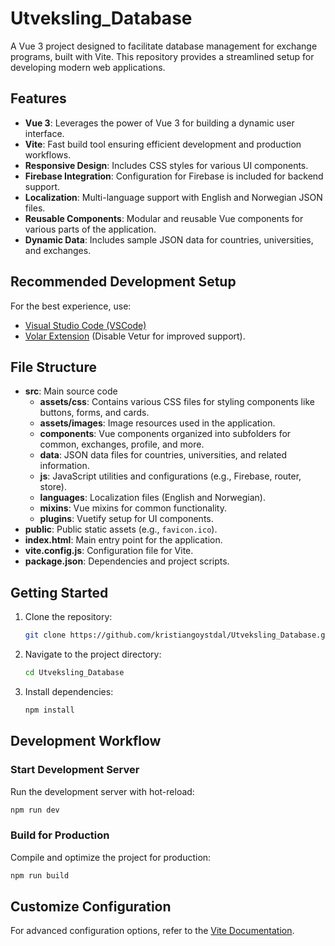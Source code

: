 # Utveksling_Database

A Vue 3 project designed to facilitate database management for exchange programs, built with Vite. This repository provides a streamlined setup for developing modern web applications.

## Features

- **Vue 3**: Leverages the power of Vue 3 for building a dynamic user interface.
- **Vite**: Fast build tool ensuring efficient development and production workflows.
- **Responsive Design**: Includes CSS styles for various UI components.
- **Firebase Integration**: Configuration for Firebase is included for backend support.
- **Localization**: Multi-language support with English and Norwegian JSON files.
- **Reusable Components**: Modular and reusable Vue components for various parts of the application.
- **Dynamic Data**: Includes sample JSON data for countries, universities, and exchanges.

## Recommended Development Setup

For the best experience, use:

- [Visual Studio Code (VSCode)](https://code.visualstudio.com/)
- [Volar Extension](https://marketplace.visualstudio.com/items?itemName=Vue.volar) (Disable Vetur for improved support).

## File Structure

- **src**: Main source code
  - **assets/css**: Contains various CSS files for styling components like buttons, forms, and cards.
  - **assets/images**: Image resources used in the application.
  - **components**: Vue components organized into subfolders for common, exchanges, profile, and more.
  - **data**: JSON data files for countries, universities, and related information.
  - **js**: JavaScript utilities and configurations (e.g., Firebase, router, store).
  - **languages**: Localization files (English and Norwegian).
  - **mixins**: Vue mixins for common functionality.
  - **plugins**: Vuetify setup for UI components.
- **public**: Public static assets (e.g., `favicon.ico`).
- **index.html**: Main entry point for the application.
- **vite.config.js**: Configuration file for Vite.
- **package.json**: Dependencies and project scripts.

## Getting Started

1. Clone the repository:

   ```sh
   git clone https://github.com/kristiangoystdal/Utveksling_Database.git
   ```

2. Navigate to the project directory:

   ```sh
   cd Utveksling_Database
   ```

3. Install dependencies:

   ```sh
   npm install
   ```

## Development Workflow

### Start Development Server

Run the development server with hot-reload:

```sh
npm run dev
```

### Build for Production

Compile and optimize the project for production:

```sh
npm run build
```

## Customize Configuration

For advanced configuration options, refer to the [Vite Documentation](https://vitejs.dev/config/).
